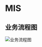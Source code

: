 # MIS

业务流程图
------- 
![业务流程图](https://github.com/DeathKL/MIS/blob/master/Work5/%E6%9D%90%E6%96%99%E9%87%87%E8%B4%ADFC.png)


